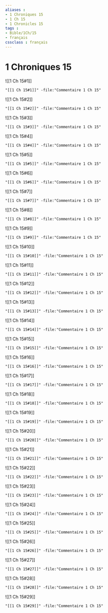 ```yaml
---
aliases : 
- 1 Chroniques 15
- 1 Ch 15
- 1 Chronicles 15
tags : 
- Bible/1Ch/15
- français
cssclass : français
---
```


# 1 Chroniques 15

![[1 Ch 15#1]]

```query
"[[1 Ch 15#1]]" -file:"Commentaire 1 Ch 15"
```

![[1 Ch 15#2]]

```query
"[[1 Ch 15#2]]" -file:"Commentaire 1 Ch 15"
```

![[1 Ch 15#3]]

```query
"[[1 Ch 15#3]]" -file:"Commentaire 1 Ch 15"
```

![[1 Ch 15#4]]

```query
"[[1 Ch 15#4]]" -file:"Commentaire 1 Ch 15"
```

![[1 Ch 15#5]]

```query
"[[1 Ch 15#5]]" -file:"Commentaire 1 Ch 15"
```

![[1 Ch 15#6]]

```query
"[[1 Ch 15#6]]" -file:"Commentaire 1 Ch 15"
```

![[1 Ch 15#7]]

```query
"[[1 Ch 15#7]]" -file:"Commentaire 1 Ch 15"
```

![[1 Ch 15#8]]

```query
"[[1 Ch 15#8]]" -file:"Commentaire 1 Ch 15"
```

![[1 Ch 15#9]]

```query
"[[1 Ch 15#9]]" -file:"Commentaire 1 Ch 15"
```

![[1 Ch 15#10]]

```query
"[[1 Ch 15#10]]" -file:"Commentaire 1 Ch 15"
```

![[1 Ch 15#11]]

```query
"[[1 Ch 15#11]]" -file:"Commentaire 1 Ch 15"
```

![[1 Ch 15#12]]

```query
"[[1 Ch 15#12]]" -file:"Commentaire 1 Ch 15"
```

![[1 Ch 15#13]]

```query
"[[1 Ch 15#13]]" -file:"Commentaire 1 Ch 15"
```

![[1 Ch 15#14]]

```query
"[[1 Ch 15#14]]" -file:"Commentaire 1 Ch 15"
```

![[1 Ch 15#15]]

```query
"[[1 Ch 15#15]]" -file:"Commentaire 1 Ch 15"
```

![[1 Ch 15#16]]

```query
"[[1 Ch 15#16]]" -file:"Commentaire 1 Ch 15"
```

![[1 Ch 15#17]]

```query
"[[1 Ch 15#17]]" -file:"Commentaire 1 Ch 15"
```

![[1 Ch 15#18]]

```query
"[[1 Ch 15#18]]" -file:"Commentaire 1 Ch 15"
```

![[1 Ch 15#19]]

```query
"[[1 Ch 15#19]]" -file:"Commentaire 1 Ch 15"
```

![[1 Ch 15#20]]

```query
"[[1 Ch 15#20]]" -file:"Commentaire 1 Ch 15"
```

![[1 Ch 15#21]]

```query
"[[1 Ch 15#21]]" -file:"Commentaire 1 Ch 15"
```

![[1 Ch 15#22]]

```query
"[[1 Ch 15#22]]" -file:"Commentaire 1 Ch 15"
```

![[1 Ch 15#23]]

```query
"[[1 Ch 15#23]]" -file:"Commentaire 1 Ch 15"
```

![[1 Ch 15#24]]

```query
"[[1 Ch 15#24]]" -file:"Commentaire 1 Ch 15"
```

![[1 Ch 15#25]]

```query
"[[1 Ch 15#25]]" -file:"Commentaire 1 Ch 15"
```

![[1 Ch 15#26]]

```query
"[[1 Ch 15#26]]" -file:"Commentaire 1 Ch 15"
```

![[1 Ch 15#27]]

```query
"[[1 Ch 15#27]]" -file:"Commentaire 1 Ch 15"
```

![[1 Ch 15#28]]

```query
"[[1 Ch 15#28]]" -file:"Commentaire 1 Ch 15"
```

![[1 Ch 15#29]]

```query
"[[1 Ch 15#29]]" -file:"Commentaire 1 Ch 15"
```

